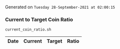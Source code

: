 Generated on `Tuesday 28-September-2021 at 02:00:15`

### Current to Target Coin Ratio
`current_coin_ratio.sh`

Date|Current|Target|Ratio
---|---|---|---
